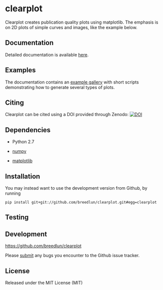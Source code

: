 # clearplot

Clearplot creates publication quality plots using matplotlib.  The emphasis is on 2D plots of simple curves and images, like the example below.

Documentation
-------------

Detailed documentation is available [here]().

Examples
--------

The documentation contains an [example gallery]() with short scripts demonstrating how to generate several types of plots.

Citing
------

Clearplot can be cited using a DOI provided through Zenodo: [![DOI]()]()

Dependencies
------------

- Python 2.7

- [numpy](http://www.numpy.org/)

- [matplotlib](http://matplotlib.sourceforge.net)


Installation
------------

<!--To install the released version, just do

    pip install clearplot
-->
You may instead want to use the development version from Github, by running

    pip install git+git://github.com/breedlun/clearplot.git#egg=clearplot


Testing
-------

<!--[![Build Status](https://travis-ci.org/breedlun/clearplot.png?branch=master)](https://travis-ci.org/breedlun/clearplot)-->

<!--To test seaborn, run `make test` in the source directory. This will run the unit-test and doctest suite (using `nose`).-->

Development
-----------

https://github.com/breedlun/clearplot

Please [submit](https://github.com/breedlu/clearplot/issues/new) any bugs you encounter to the Github issue tracker.

License
-------

Released under the MIT License (MIT)

